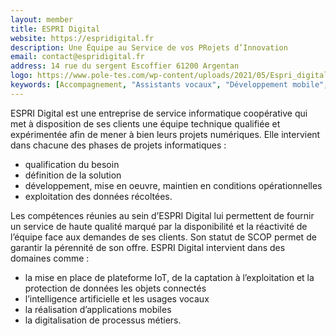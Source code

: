 ```yaml
---
layout: member
title: ESPRI Digital
website: https://espridigital.fr
description: Une Équipe au Service de vos PRojets d’Innovation
email: contact@espridigital.fr
address: 14 rue du sergent Escoffier 61200 Argentan
logo: https://www.pole-tes.com/wp-content/uploads/2021/05/Espri_digital_logoWEB_170x170.jpg
keywords: [Accompagnement, "Assistants vocaux", "Développement mobile", "Développement web", Digitalisation, Disponibilité, Innovation]
---
```

ESPRI Digital est une entreprise de service informatique coopérative qui met à disposition de ses clients une équipe technique qualifiée et expérimentée afin de mener à bien leurs projets numériques. Elle intervient dans chacune des phases de projets informatiques :
- qualification du besoin
- définition de la solution
- développement, mise en oeuvre, maintien en conditions opérationnelles
- exploitation des données récoltées.

Les compétences réunies au sein d’ESPRI Digital lui permettent de fournir un service de haute qualité marqué par la disponibilité et la réactivité de l’équipe face aux demandes de ses clients. Son statut de SCOP permet de garantir la pérennité de son offre. ESPRI Digital intervient dans des domaines comme :
- la mise en place de plateforme IoT, de la captation à l’exploitation et la protection de données    les objets connectés
- l’intelligence artificielle et les usages vocaux
- la réalisation d’applications mobiles
- la digitalisation de processus métiers.


